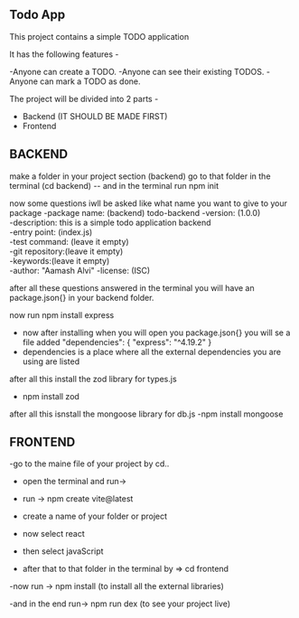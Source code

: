  ## Todo App

 This project contains a simple TODO application

 It has the following features -

 -Anyone can create a TODO.
 -Anyone can see their existing TODOS.
 -Anyone can mark a TODO as done.

 The project will be divided into 2 parts -

 - Backend (IT SHOULD BE MADE FIRST)
 - Frontend

## BACKEND

 make a folder in your project section (backend)
 go to that folder in the terminal (cd backend)
-- and in the terminal run npm init

 now some questions iwll be asked like what name you want to give to your package
-package name: (backend) todo-backend
-version: (1.0.0)                                                  
-description:  this is a simple todo application backend            
-entry point: (index.js)                                            
-test command: (leave it empty)                                                     
-git repository:(leave it empty)                                                
-keywords:(leave it empty)                                                            
-author: "Aamash Alvi"
-license: (ISC)

after all these questions answered in the terminal you will have an package.json{} in your backend folder.


now run npm install express
- now after installing when you will open you package.json{} you will se a file added "dependencies": {
    "express": "^4.19.2"
  }
-  dependencies is a place where all the external dependencies you are using are listed

after all this install the zod library for types.js
- npm install zod

after all this isnstall the mongoose library for db.js
-npm install mongoose

##  FRONTEND

-go to the maine file of your project by cd..

- open the terminal and run->

- run -> npm create vite@latest

- create a name of your folder or project 

- now select react 

- then select javaScript

- after that to that folder in the terminal by => cd frontend

-now run -> npm install (to install all the external libraries)

-and in the end run-> npm run dex (to see your project live)